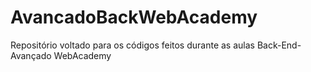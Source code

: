 # AvancadoBackWebAcademy
Repositório voltado para os códigos feitos durante as aulas Back-End-Avançado WebAcademy 
